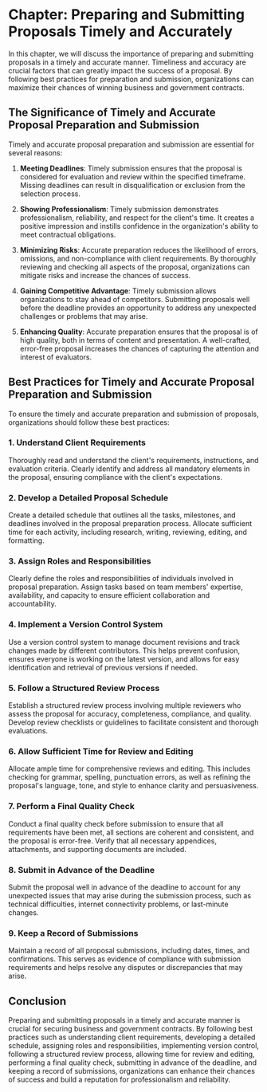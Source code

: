 Chapter: Preparing and Submitting Proposals Timely and Accurately
=================================================================

In this chapter, we will discuss the importance of preparing and submitting proposals in a timely and accurate manner. Timeliness and accuracy are crucial factors that can greatly impact the success of a proposal. By following best practices for preparation and submission, organizations can maximize their chances of winning business and government contracts.

The Significance of Timely and Accurate Proposal Preparation and Submission
---------------------------------------------------------------------------

Timely and accurate proposal preparation and submission are essential for several reasons:

1. **Meeting Deadlines**: Timely submission ensures that the proposal is considered for evaluation and review within the specified timeframe. Missing deadlines can result in disqualification or exclusion from the selection process.

2. **Showing Professionalism**: Timely submission demonstrates professionalism, reliability, and respect for the client's time. It creates a positive impression and instills confidence in the organization's ability to meet contractual obligations.

3. **Minimizing Risks**: Accurate preparation reduces the likelihood of errors, omissions, and non-compliance with client requirements. By thoroughly reviewing and checking all aspects of the proposal, organizations can mitigate risks and increase the chances of success.

4. **Gaining Competitive Advantage**: Timely submission allows organizations to stay ahead of competitors. Submitting proposals well before the deadline provides an opportunity to address any unexpected challenges or problems that may arise.

5. **Enhancing Quality**: Accurate preparation ensures that the proposal is of high quality, both in terms of content and presentation. A well-crafted, error-free proposal increases the chances of capturing the attention and interest of evaluators.

Best Practices for Timely and Accurate Proposal Preparation and Submission
--------------------------------------------------------------------------

To ensure the timely and accurate preparation and submission of proposals, organizations should follow these best practices:

### 1. **Understand Client Requirements**

Thoroughly read and understand the client's requirements, instructions, and evaluation criteria. Clearly identify and address all mandatory elements in the proposal, ensuring compliance with the client's expectations.

### 2. **Develop a Detailed Proposal Schedule**

Create a detailed schedule that outlines all the tasks, milestones, and deadlines involved in the proposal preparation process. Allocate sufficient time for each activity, including research, writing, reviewing, editing, and formatting.

### 3. **Assign Roles and Responsibilities**

Clearly define the roles and responsibilities of individuals involved in proposal preparation. Assign tasks based on team members' expertise, availability, and capacity to ensure efficient collaboration and accountability.

### 4. **Implement a Version Control System**

Use a version control system to manage document revisions and track changes made by different contributors. This helps prevent confusion, ensures everyone is working on the latest version, and allows for easy identification and retrieval of previous versions if needed.

### 5. **Follow a Structured Review Process**

Establish a structured review process involving multiple reviewers who assess the proposal for accuracy, completeness, compliance, and quality. Develop review checklists or guidelines to facilitate consistent and thorough evaluations.

### 6. **Allow Sufficient Time for Review and Editing**

Allocate ample time for comprehensive reviews and editing. This includes checking for grammar, spelling, punctuation errors, as well as refining the proposal's language, tone, and style to enhance clarity and persuasiveness.

### 7. **Perform a Final Quality Check**

Conduct a final quality check before submission to ensure that all requirements have been met, all sections are coherent and consistent, and the proposal is error-free. Verify that all necessary appendices, attachments, and supporting documents are included.

### 8. **Submit in Advance of the Deadline**

Submit the proposal well in advance of the deadline to account for any unexpected issues that may arise during the submission process, such as technical difficulties, internet connectivity problems, or last-minute changes.

### 9. **Keep a Record of Submissions**

Maintain a record of all proposal submissions, including dates, times, and confirmations. This serves as evidence of compliance with submission requirements and helps resolve any disputes or discrepancies that may arise.

Conclusion
----------

Preparing and submitting proposals in a timely and accurate manner is crucial for securing business and government contracts. By following best practices such as understanding client requirements, developing a detailed schedule, assigning roles and responsibilities, implementing version control, following a structured review process, allowing time for review and editing, performing a final quality check, submitting in advance of the deadline, and keeping a record of submissions, organizations can enhance their chances of success and build a reputation for professionalism and reliability.
